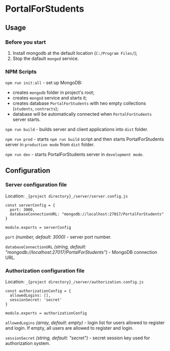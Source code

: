PortalForStudents
=====================
Usage
-----------------------------------
### Before you start
1. Install mongodb at the default location (`C:/Program Files/`);
2. Stop the dafault `mongod` service.

### NPM Scripts
`npm run init:all` - set up MongoDB:
   * creates `mongodb` folder in project's root;
   * creates `mongod` service and starts it;
   * creates database `PortalForStudents` with two empty collections (`students`, `contracts`);
   * database will be automatically connected when `PortalForStudents` server starts.

`npm run build` - builds server and client applications into `dist` folder.

`npm run prod` - starts `npm run build` script and then starts PortalForStudents server in `production mode` from `dist` folder.

`npm run dev` - starts PortalForStudents server in `development mode`.

Configuration
-----------------------------------
### Server configuration file
Location: `_{project directory}_/server/server.config.js`
```
const serverConfig = {
  port: 3000,
  databaseConnectionURL: "mongodb://localhost:27017/PortalForStudents"
}

module.exports = serverConfig
```
`port` _(number, default: 3000)_ - server port number.

`databaseConnectionURL` _(string, default: "mongodb://localhost:27017/PortalForStudents")_ - MongoDB connection URL.

### Authorization configuration file
Location: `_{project directory}_/server/authorization.config.js`
```
const authorizationConfig = {
  allowedLogins: [],
  sessionSecret: 'secret'
}

module.exports = authorizationConfig
```
`allowedLogins` _(array, default: empty)_ - login list for users allowed to register and login. If empty, all users are allowed to register and login.

`sessionSecret` _(string, default: "secret")_ - secret session key used for authorization system.
